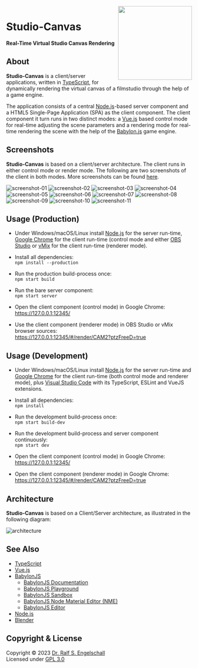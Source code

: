 
<img src="https://raw.githubusercontent.com/rse/studio-canvas/master/res/app-icon.svg" width="200" align="right" alt=""/>

Studio-Canvas
=============

**Real-Time Virtual Studio Canvas Rendering**

About
-----

**Studio-Canvas** is a client/server applications, written in
[TypeScript](https://www.typescriptlang.org/), for dynamically rendering
the virtual canvas of a filmstudio through the help of a game engine.

The application consists of a central [Node.js](https://nodejs.org)-based
server component and a HTML5 Single-Page Application (SPA) as the client component. The
client component it turn runs in two distinct modes: a [Vue.js](https://vuejs.org/)
based control mode for real-time adjusting the scene parameters and a rendering mode
for real-time rendering the scene with the help of the
[Babylon.js](https://www.babylonjs.com/) game engine.

Screenshots
-----------

**Studio-Canvas** is based on a client/server architecture.
The client runs in either control mode or render mode. The
following are two screenshots of the client in both modes.
More screenshots can be found [here](doc/).

![screenshot-01](doc/screenshot-01.png)
![screenshot-02](doc/screenshot-02.png)
![screenshot-03](doc/screenshot-03.png)
![screenshot-04](doc/screenshot-04.png)
![screenshot-05](doc/screenshot-05.png)
![screenshot-06](doc/screenshot-06.png)
![screenshot-07](doc/screenshot-07.png)
![screenshot-08](doc/screenshot-08.png)
![screenshot-09](doc/screenshot-09.png)
![screenshot-10](doc/screenshot-10.png)
![screenshot-11](doc/screenshot-11.png)

Usage (Production)
------------------

- Under Windows/macOS/Linux install [Node.js](https://nodejs.org)
  for the server run-time, [Google Chrome](https://www.google.com/chrome)
  for the client run-time (control mode and either [OBS Studio](https://obsproject.com)
  or [vMix](https://www.vmix.com) for the client run-time (renderer mode).

- Install all dependencies:<br/>
  `npm install --production`

- Run the production build-process once:<br/>
  `npm start build`

- Run the bare server component:<br/>
  `npm start server`

- Open the client component (control mode) in Google Chrome:<br/>
  https://127.0.0.1:12345/

- Use the client component (renderer mode) in OBS Studio or vMix browser sources:<br/>
  https://127.0.0.1:12345/#/render/CAM2?ptzFreeD=true

Usage (Development)
-------------------

- Under Windows/macOS/Linux install [Node.js](https://nodejs.org)
  for the server run-time and [Google Chrome](https://www.google.com/chrome)
  for the client run-time (both control mode and renderer mode),
  plus [Visual Studio Code](https://code.visualstudio.com/) with its
  TypeScript, ESLint and VueJS extensions.

- Install all dependencies:<br/>
  `npm install`

- Run the development build-process once:<br/>
  `npm start build-dev`

- Run the development build-process and server component continuously:<br/>
  `npm start dev`

- Open the client component (control mode) in Google Chrome:<br/>
  https://127.0.0.1:12345/

- Open the client component (renderer mode) in Google Chrome:<br/>
  https://127.0.0.1:12345/#/render/CAM2?ptzFreeD=true

Architecture
------------

**Studio-Canvas** is based on a Client/Server architecture,
as illustrated in the following diagram:

![architecture](doc/architecture.png)

See Also
--------

- [TypeScript](https://www.typescriptlang.org/)
- [Vue.js](https://vuejs.org/)
- [BabylonJS](https://babylonjs.com)
    - [BabylonJS Documentation](https://doc.babylonjs.com/)
    - [BabylonJS Playground](https://playground.babylonjs.com/)
    - [BabylonJS Sandbox](https://sandbox.babylonjs.com/)
    - [BabylonJS Node Material Editor (NME)](https://nme.babylonjs.com/)
    - [BabylonJS Editor](https://editor.babylonjs.com/)
- [Node.js](https://nodejs.org)
- [Blender](https://blender.org)

Copyright & License
-------------------

Copyright &copy; 2023 [Dr. Ralf S. Engelschall](mailto:rse@engelschall.com)<br/>
Licensed under [GPL 3.0](https://spdx.org/licenses/GPL-3.0-only)

